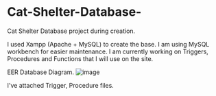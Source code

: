 # Cat-Shelter-Database-
Cat Shelter Database project during creation. 

I used Xampp (Apache + MySQL) to create the base. I am using MySQL workbench for easier maintenance. I am currently working on Triggers, Procedures and Functions that I will use on the site.

EER Database Diagram. 
![image](https://github.com/user-attachments/assets/d5928f57-f96f-42b0-957a-583044df93e8)

I've attached Trigger, Procedure files. 

